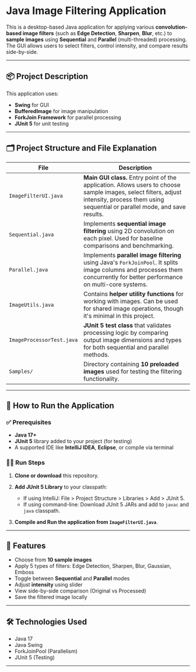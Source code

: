 
# Java Image Filtering Application

This is a desktop-based Java application for applying various **convolution-based image filters** (such as **Edge Detection**, **Sharpen**, **Blur**, etc.) to **sample images** using **Sequential** and **Parallel** (multi-threaded) processing. The GUI allows users to select filters, control intensity, and compare results side-by-side.

---

## 📦 Project Description

This application uses:
- **Swing** for GUI
- **BufferedImage** for image manipulation
- **ForkJoin Framework** for parallel processing
- **JUnit 5** for unit testing

---

## 🗂️ Project Structure and File Explanation

| File                      | Description                                                                                                                                                                                   |
| ------------------------- | --------------------------------------------------------------------------------------------------------------------------------------------------------------------------------------------- |
| `ImageFilterUI.java`      | **Main GUI class.** Entry point of the application. Allows users to choose sample images, select filters, adjust intensity, process them using sequential or parallel mode, and save results. |
| `Sequential.java`         | Implements **sequential image filtering** using 2D convolution on each pixel. Used for baseline comparisons and benchmarking.                                                                 |
| `Parallel.java`           | Implements **parallel image filtering** using Java's `ForkJoinPool`. It splits image columns and processes them concurrently for better performance on multi-core systems.                    |
| `ImageUtils.java`         | Contains **helper utility functions** for working with images. Can be used for shared image operations, though it's minimal in this project.                                                  |
| `ImageProcessorTest.java` | **JUnit 5 test class** that validates processing logic by comparing output image dimensions and types for both sequential and parallel methods.                                               |
| `Samples/`                | Directory containing **10 preloaded images** used for testing the filtering functionality.                                                                                                    |

---

## 🚀 How to Run the Application

### ✅ Prerequisites
- **Java 17+**
- **JUnit 5** library added to your project (for testing)
- A supported IDE like **IntelliJ IDEA**, **Eclipse**, or compile via terminal

### 🧑‍💻 Run Steps

1. **Clone or download** this repository.

2. **Add JUnit 5 Library** to your classpath:
   - If using IntelliJ: File > Project Structure > Libraries > Add > JUnit 5.
   - If using command-line: Download JUnit 5 JARs and add to `javac` and `java` classpath.

3. **Compile and Run the application from `ImageFilterUI.java`**.

---

## 📸 Features

- Choose from **10 sample images**
- Apply 5 types of filters: Edge Detection, Sharpen, Blur, Gaussian, Emboss
- Toggle between **Sequential** and **Parallel** modes
- Adjust **intensity** using slider
- View side-by-side comparison (Original vs Processed)
- Save the filtered image locally

---

## 🛠 Technologies Used

- Java 17
- Java Swing
- ForkJoinPool (Parallelism)
- JUnit 5 (Testing)

---

